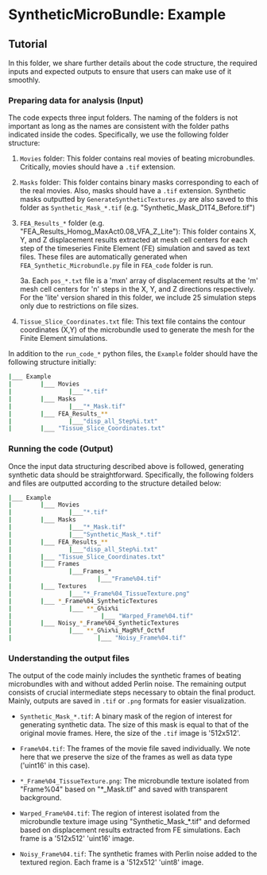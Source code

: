 # SyntheticMicroBundle: Example
## Tutorial
In this folder, we share further details about the code structure, the required inputs and expected outputs to ensure that users can make use of it smoothly.
### Preparing data for analysis (Input)
The code expects three input folders. The naming of the folders is not important as long as the names are consistent with the folder paths indicated inside the codes. Specifically, we use the following folder structure:

1. `Movies` folder: This folder contains real movies of beating microbundles. Critically, movies should have a `.tif` extension.

2. `Masks` folder: This folder contains binary masks corresponding to each of the real movies. Also, masks should have a `.tif` extension. Synthetic masks outputted by `GenerateSyntheticTextures.py` are also saved to this folder as `Synthetic_Mask_*.tif` (e.g. "Synthetic_Mask_D1T4_Before.tif")

3. `FEA_Results_*` folder (e.g. "FEA_Results_Homog_MaxAct0.08_VFA_Z_Lite"): This folder contains X, Y, and Z displacement results extracted at mesh cell centers for each step of the timeseries Finite Element (FE) simulation and saved as text files. These files are automatically generated when `FEA_Synthetic_Microbundle.py` file in `FEA_code` folder is run.

    3a. Each `pos_*.txt` file is a 'mxn' array of displacement results at the 'm' mesh cell centers for 'n' steps in the X, Y, and Z directions respectively. For the 'lite' version shared in this folder, we include 25 simulation steps only due to restrictions on file sizes. 

4. `Tissue_Slice_Coordinates.txt` file: This text file contains the contour coordinates (X,Y) of the microbundle used to generate the mesh for the Finite Element simulations.

In addition to the `run_code_*` python files, the `Example` folder should have the following structure initially:

```bash
|___ Example
|        |___ Movies
|                |___"*.tif"
|        |___ Masks
|                |___"*_Mask.tif"
|        |___ FEA_Results_**
|                |___"disp_all_Step%i.txt"
|        |___ "Tissue_Slice_Coordinates.txt"
```

### Running the code (Output)
Once the input data structuring described above is followed, generating synthetic data should be straightforward. Specifically, the following folders and files are outputted according to the structure detailed below:

```bash
|___ Example
|        |___ Movies
|                |___"*.tif"
|        |___ Masks
|                |___"*_Mask.tif"
|                |___"Synthetic_Mask_*.tif"
|        |___ FEA_Results_**
|                |___"disp_all_Step%i.txt"
|        |___ "Tissue_Slice_Coordinates.txt"
|        |___ Frames
|                |___Frames_*   
|                        |___"Frame%04.tif"
|        |___ Textures
|                |___"*_Frame%04_TissueTexture.png"
|        |___ *_Frame%04_SyntheticTextures
|                |___ **_G%ix%i
|                         |___ "Warped_Frame%04.tif"
|        |___ Noisy_*_Frame%04_SyntheticTextures
|                |___ **_G%ix%i_MagR%f_Oct%f
|                        |___ "Noisy_Frame%04.tif"
```

### Understanding the output files
The output of the code mainly includes the synthetic frames of beating microbundles with and without added Perlin noise. The remaining output consists of crucial intermediate steps necessary to obtain the final product. Mainly, outputs are saved in `.tif` or `.png` formats for easier visualization.

* `Synthetic_Mask_*.tif`: A binary mask of the region of interest for generating synthetic data. The size of this mask is equal to that of the original movie frames. Here, the size of the `.tif` image is '512x512'. 

* `Frame%04.tif`: The frames of the movie file saved individually. We note here that we preserve the size of the frames as well as data type ('uint16' in this case). 

* `*_Frame%04_TissueTexture.png`: The microbundle texture isolated from "Frame%04" based on "*_Mask.tif" and saved with transparent background. 

* `Warped_Frame%04.tif`: The region of interest isolated from the microbundle texture image using "Synthetic_Mask_*.tif" and deformed based on displacement results extracted from FE simulations. Each frame is a '512x512' 'uint16' image. 

* `Noisy_Frame%04.tif`: The synthetic frames with Perlin noise added to the textured region. Each frame is a '512x512' 'uint8' image. 
